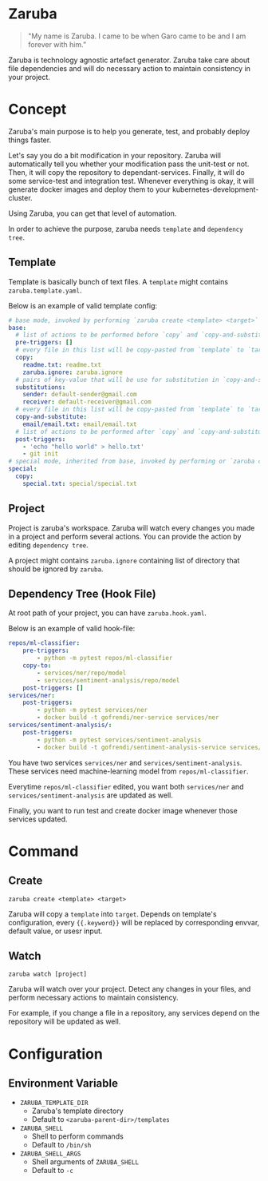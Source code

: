 # Zaruba

> "My name is Zaruba. I came to be when Garo came to be and I am forever with him.”

Zaruba is technology agnostic artefact generator. Zaruba take care about file dependencies and will do necessary action to maintain consistency in your project.

# Concept

Zaruba's main purpose is to help you generate, test, and probably deploy things faster.

Let's say you do a bit modification in your repository. Zaruba will automatically tell you whether your modification pass the unit-test or not. Then, it will copy the repository to dependant-services. Finally, it will do some service-test and integration test. Whenever everything is okay, it will generate docker images and deploy them to your kubernetes-development-cluster.

Using Zaruba, you can get that level of automation.

In order to achieve the purpose, zaruba needs `template` and `dependency tree`.

## Template

Template is basically bunch of text files. A `template` might contains `zaruba.template.yaml`.

Below is an example of valid template config:

```yaml
# base mode, invoked by performing `zaruba create <template> <target>` or `zaruba create <template> <target> interactively`
base:
  # list of actions to be performed before `copy` and `copy-and-substitute`
  pre-triggers: []
  # every file in this list will be copy-pasted from `template` to `target` without any modification.
  copy:
    readme.txt: readme.txt
    zaruba.ignore: zaruba.ignore
  # pairs of key-value that will be use for substitution in `copy-and-substitute` action. You can override the values by using environment variable, or on runtime by adding `interactively` as the last argument of the invoked command.
  substitutions:
    sender: default-sender@gmail.com
    receiver: default-receiver@gmail.com
  # every file in this list will be copy-pasted from `template` to `target`. However, it will also perform substitution as needed.
  copy-and-substitute:
    email/email.txt: email/email.txt
  # list of actions to be performed after `copy` and `copy-and-substitute`
  post-triggers:
    - 'echo "hello world" > hello.txt'
    - git init
# special mode, inherited from base, invoked by performing or `zaruba create <template>:special <target>` or `zaruba create <template>:special <target> interactively`
special:
  copy:
    special.txt: special/special.txt
```

## Project

Project is zaruba's workspace. Zaruba will watch every changes you made in a project and perform several actions. You can provide the action by editing `dependency tree`.

A project might contains `zaruba.ignore` containing list of directory that should be ignored by `zaruba`.

## Dependency Tree (Hook File)

At root path of your project, you can have `zaruba.hook.yaml`.

Below is an example of valid hook-file:

```yaml
repos/ml-classifier:
    pre-triggers:
        - python -m pytest repos/ml-classifier
    copy-to:
        - services/ner/repo/model
        - services/sentiment-analysis/repo/model
    post-triggers: []
services/ner:
    post-triggers:
        - python -m pytest services/ner
        - docker build -t gofrendi/ner-service services/ner
services/sentiment-analysis/:
    post-triggers:
        - python -m pytest services/sentiment-analysis
        - docker build -t gofrendi/sentiment-analysis-service services/sentiment-analysis
```

You have two services `services/ner` and `services/sentiment-analysis`. These services need machine-learning model from `repos/ml-classifier`.

Everytime `repos/ml-classifier` edited, you want  both `services/ner` and `services/sentiment-analysis` are updated as well.

Finally, you want to run test and create docker image whenever those services updated.

# Command

## Create

```
zaruba create <template> <target>
```

Zaruba will copy a `template` into `target`. Depends on template's configuration, every `{{.keyword}}` will be replaced by corresponding envvar, default value, or usesr input.

## Watch

```
zaruba watch [project]
```

Zaruba will watch over your project. Detect any changes in your files, and perform necessary actions to maintain consistency.

For example, if you change a file in a repository, any services depend on the repository will be updated as well.

# Configuration

## Environment Variable

* `ZARUBA_TEMPLATE_DIR`
    - Zaruba's template directory
    - Default to `<zaruba-parent-dir>/templates`
* `ZARUBA_SHELL`
    - Shell to perform commands
    - Default to `/bin/sh`
* `ZARUBA_SHELL_ARGS`
    - Shell arguments of `ZARUBA_SHELL`
    - Default to `-c`